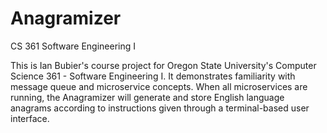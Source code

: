 Anagramizer
===========
CS 361 Software Engineering I

This is Ian Bubier's course project for Oregon State University's Computer Science 361 - Software Engineering I. It 
demonstrates familiarity with message queue and microservice concepts. When all microservices are running, the 
Anagramizer will generate and store English language anagrams according to instructions given through a terminal-based 
user interface. 
